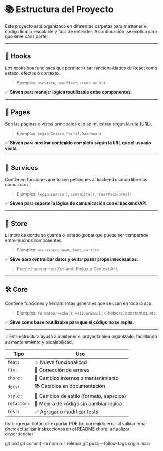# 📚 Estructura del Proyecto

Este proyecto está organizado en diferentes carpetas para mantener el código limpio, escalable y fácil de entender. A continuación, se explica para qué sirve cada parte:

---

## 🧩 Hooks

Los hooks son funciones que permiten usar funcionalidades de React como estado, efectos o contexto.

> Ejemplos: `useState`, `useEffect`, `useUsuario()`

✅ **Sirven para manejar lógica reutilizable entre componentes.**

---

## 📄 Pages

Son las páginas o vistas principales que se muestran según la ruta (URL).

> Ejemplos: `Login`, `Inicio`, `Perfil`, `Dashboard`

✅ **Sirven para mostrar contenido completo según la URL que el usuario visita.**

---

## 🔧 Services

Contienen funciones que hacen peticiones al backend usando librerías como `axios`.

> Ejemplos: `loginUsuario()`, `crearCita()`, `traerPacientes()`

✅ **Sirven para separar la lógica de comunicación con el backend/API.**

---

## 🧠 Store

El store es donde se guarda el estado global que puede ser compartido entre muchos componentes.

> Ejemplos: `usuarioLogueado`, `tema`, `carrito`

✅ **Sirve para centralizar datos y evitar pasar props innecesarios.**

> Puede hacerse con Zustand, Redux o Context API.

---

## 🛠️ Core

Contiene funciones y herramientas generales que se usan en toda la app.

> Ejemplos: `formatearFecha()`, `validarEmail()`, helpers, constantes, etc.

✅ **Sirve como base reutilizable para que el código no se repita.**

---

💡 Esta estructura ayuda a mantener el proyecto bien organizado, facilitando su mantenimiento y escalabilidad.


| Tipo        | Uso                                      |
| ----------- | ---------------------------------------- |
| `feat:`     | ✨ Nueva funcionalidad                    |
| `fix:`      | 🐛 Corrección de errores                 |
| `chore:`    | 🔧 Cambios internos o mantenimiento      |
| `docs:`     | 📚 Cambios en documentación              |
| `style:`    | 🎨 Cambios de estilo (formato, espacios) |
| `refactor:` | 🔁 Mejora de código sin cambiar lógica   |
| `test:`     | ✅ Agregar o modificar tests              |

feat: agregar botón de exportar PDF
fix: corregido error al validar email
docs: actualizar instrucciones en el README
chore: actualizar dependencias

git add
git commit -m
npm run release
git push --follow-tags origin main